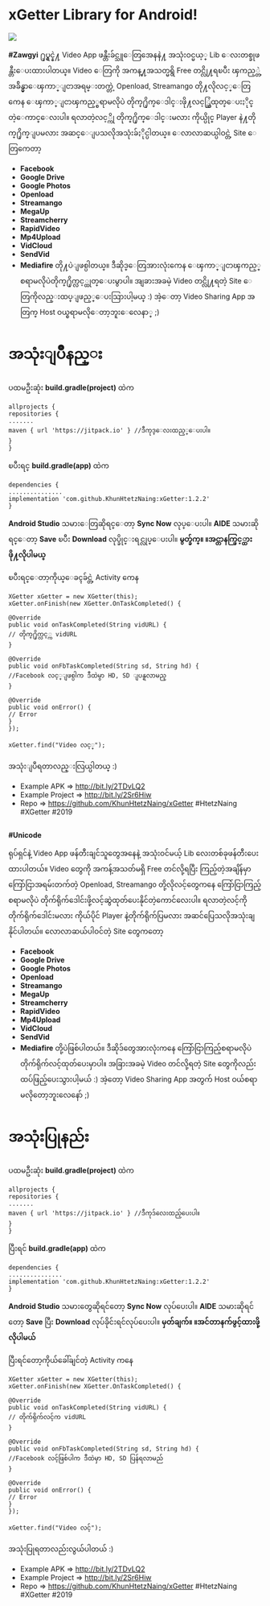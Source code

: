 
  

# xGetter Library for Android!
[![](https://jitpack.io/v/KhunHtetzNaing/XGetter.svg)](https://jitpack.io/#KhunHtetzNaing/XGetter)

**#Zawgyi**
႐ုပ္ရွင္နဲ႔ Video App ဖန္တီးခ်င္သူေတြအေနနဲ႔
အသုံးဝင္မယ့္ Lib ေလးတစ္ခုဖန္တီးေပးထားပါတယ္။
Video ေတြကို အကန္႔အသတ္မရွိ Free တင္လို႔ရၿပီး
ၾကည့္တဲ့အခ်ိန္မွာေၾကာ္ျငာအရမ္းတက္တဲ့
Openload, Streamango တို႔လိုလင့္ေတြကေန
ေၾကာ္ျငာၾကည့္စရာမလိုပဲ
တိုက္႐ိုက္ေဒါင္းဖို႔လင့္ဆြဲထုတ္ေပးႏိုင္တဲ့ေကာင္ေလးပါ။
ရလာတဲ့လင့္ကို တိုက္႐ိုက္ေဒါင္းမလား
ကိုယ္ပိုင္ Player နဲ႔တိုက္႐ိုက္ျပမလား
အဆင္ေျပသလိုအသုံးခ်ႏိုင္ပါတယ္။
ေလာလာဆယ္ပါဝင္တဲ့ Site ေတြကေတာ့
-  **Facebook**
-  **Google Drive**
-  **Google Photos**
-  **Openload**
-  **Streamango**
-  **MegaUp**
-  **Streamcherry**
-  **RapidVideo**
-  **Mp4Upload**
-  **VidCloud**
-  **SendVid** 
-  **Mediafire** 
တို႔ပဲျဖစ္ပါတယ္။
ဒီဆိုဒ္ေတြအားလုံးကေန ေၾကာ္ျငာၾကည့္စရာမလိုပဲတိုက္႐ိုက္လင့္ထုတ္ေပးမွာပါ။
အျခားအခမဲ့ Video တင္လို႔ရတဲ့ Site ေတြကိုလည္းထပ္ျဖည့္ေပးသြားပါ့မယ္ :)
အဲ့ေတာ့ Video Sharing App အတြက္ Host ဝယ္စရာမလိုေတာ့ဘူးေလေနာ္ ;)

အသုံးျပဳနည္း
===========

ပထမဦးဆုံး **build.gradle(project)** ထဲက

    allprojects {
    repositories {
    .......
    maven { url 'https://jitpack.io' } //ဒီကုဒ္ေလးထည့္ေပးပါ။
    }
    }

ၿပီးရင္ **build.gradle(app)** ထဲက

    dependencies {
    ...............
    implementation 'com.github.KhunHtetzNaing:xGetter:1.2.2'
    }

**Android Studio** သမားေတြဆိုရင္ေတာ့ **Sync Now** လုပ္ေပးပါ။
**​AIDE** သမားဆိုရင္ေတာ့ **Save** ၿပီး **Download** လုပ္ခိုင္းရင္လုပ္ေပးပါ။
**မွတ္ခ်က္။ ။အင္တာနက္ဖြင့္ထားဖို႔လိုပါမယ္**

ၿပီးရင္ေတာ့ကိုယ္ေခၚခ်င္တဲ့ Activity ကေန

    XGetter xGetter = new XGetter(this);
    xGetter.onFinish(new XGetter.OnTaskCompleted() {
    
    @Override
    public void onTaskCompleted(String vidURL) {
    // တိုက္႐ိုက္လင့္က vidURL
    }
    
    @Override
    public void onFbTaskCompleted(String sd, String hd) {
    //Facebook လင့္ျဖစ္ပါက ဒီထဲမွာ HD, SD ျပန္ရလာမည္
    }
    
    @Override
    public void onError() {
    // Error
    }
    });
    
    xGetter.find("Video လင့္");

အသုံးျပဳရတာလည္းလြယ္ပါတယ္ :)
- Example APK => http://bit.ly/2TDvLQ2
- Example Project => http://bit.ly/2Sr6Hiw
- Repo => https://github.com/KhunHtetzNaing/xGetter
#HtetzNaing #XGetter #2019
##

**#Unicode**


ရုပ်ရှင်နဲ့ Video App ဖန်တီးချင်သူတွေအနေနဲ့
အသုံးဝင်မယ့် Lib လေးတစ်ခုဖန်တီးပေးထားပါတယ်။
Video တွေကို အကန့်အသတ်မရှိ Free တင်လို့ရပြီး
ကြည့်တဲ့အချိန်မှာကြော်ငြာအရမ်းတက်တဲ့
Openload, Streamango တို့လိုလင့်တွေကနေ
ကြော်ငြာကြည့်စရာမလိုပဲ
တိုက်ရိုက်ဒေါင်းဖို့လင့်ဆွဲထုတ်ပေးနိုင်တဲ့ကောင်လေးပါ။
ရလာတဲ့လင့်ကို တိုက်ရိုက်ဒေါင်းမလား
ကိုယ်ပိုင် Player နဲ့တိုက်ရိုက်ပြမလား
အဆင်ပြေသလိုအသုံးချနိုင်ပါတယ်။
လောလာဆယ်ပါဝင်တဲ့ Site တွေကတော့
-  **Facebook**
-  **Google Drive**
-  **Google Photos**
-  **Openload**
-  **Streamango**
-  **MegaUp**
-  **Streamcherry**
-  **RapidVideo**
-  **Mp4Upload**
-  **VidCloud**
-  **SendVid** 
-  **Mediafire** 
တို့ပဲဖြစ်ပါတယ်။
ဒီဆိုဒ်တွေအားလုံးကနေ ကြော်ငြာကြည့်စရာမလိုပဲတိုက်ရိုက်လင့်ထုတ်ပေးမှာပါ။
အခြားအခမဲ့ Video တင်လို့ရတဲ့ Site တွေကိုလည်းထပ်ဖြည့်ပေးသွားပါ့မယ် :)
အဲ့တော့ Video Sharing App အတွက် Host ဝယ်စရာမလိုတော့ဘူးလေနော် ;)

အသုံးပြုနည်း
===========

ပထမဦးဆုံး **build.gradle(project)** ထဲက

    allprojects {
    repositories {
    .......
    maven { url 'https://jitpack.io' } //ဒီကုဒ်လေးထည့်ပေးပါ။
    }
    }

ပြီးရင် **build.gradle(app)** ထဲက

    dependencies {
    ...............
    implementation 'com.github.KhunHtetzNaing:xGetter:1.2.2'
    }

**Android Studio** သမားတွေဆိုရင်တော့ **Sync Now** လုပ်ပေးပါ။
**​AIDE** သမားဆိုရင်တော့ **Save** ပြီး **Download** လုပ်ခိုင်းရင်လုပ်ပေးပါ။
**မှတ်ချက်။ ။အင်တာနက်ဖွင့်ထားဖို့လိုပါမယ်**

ပြီးရင်တော့ကိုယ်ခေါ်ချင်တဲ့ Activity ကနေ

    XGetter xGetter = new XGetter(this);
    xGetter.onFinish(new XGetter.OnTaskCompleted() {
    
    @Override
    public void onTaskCompleted(String vidURL) {
    // တိုက်ရိုက်လင့်က vidURL
    }
    
    @Override
    public void onFbTaskCompleted(String sd, String hd) {
    //Facebook လင့်ဖြစ်ပါက ဒီထဲမှာ HD, SD ပြန်ရလာမည်
    }
    
    @Override
    public void onError() {
    // Error
    }
    });
    
    xGetter.find("Video လင့်");

အသုံးပြုရတာလည်းလွယ်ပါတယ် :)
- Example APK => http://bit.ly/2TDvLQ2
- Example Project => http://bit.ly/2Sr6Hiw
- Repo => https://github.com/KhunHtetzNaing/xGetter
#HtetzNaing #XGetter #2019